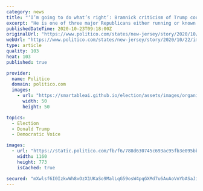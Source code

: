 ```yaml
---
category: news
title: "‘I’m going to do what’s right’: Bramnick criticism of Trump could hurt his statewide prospects"
excerpt: "He is one of three major Republicans either running or known to be openly flirting with seeking the party’s nomination to challenge Democratic Gov. Phil Murphy next year."
publishedDateTime: 2020-10-23T09:18:00Z
originalUrl: "https://www.politico.com/states/new-jersey/story/2020/10/22/im-going-to-do-whats-right-bramnick-criticism-of-trump-could-hurt-his-statewide-prospects-1329556"
webUrl: "https://www.politico.com/states/new-jersey/story/2020/10/22/im-going-to-do-whats-right-bramnick-criticism-of-trump-could-hurt-his-statewide-prospects-1329556"
type: article
quality: 103
heat: 103
published: true

provider:
  name: Politico
  domain: politico.com
  images:
    - url: "https://smartableai.github.io/election/assets/images/organizations/politico.com-50x50.jpg"
      width: 50
      height: 50

topics:
  - Election
  - Donald Trump
  - Democratic Voice

images:
  - url: "https://static.politico.com/fb/f6/788d630745c693ac95fb3e095bba/201022-bramnick-ap-773.jpg"
    width: 1160
    height: 773
    isCached: true

secured: "mXwlsf6I0IzkwWh8xOzX1UKaSo9MalLqG59osW4pqGXMd7u6AuAoVnYbASaJiFJC6jwaU2Q5N6CxOOiHiv2FHj2K6iBeESBMDpc+CBppIPrRBiNyHpvnmEJaQDfec+rUSTCuR2eLV1n+rWLY8bssKEyMDI3dTqkvXHfVgHoEx/S9Q4gvn7Kp8cdBSwVoLc/6TIcdPpyeZlprXt4QdUwXEPq5gXXDlCV/he4gJx6tlPp1luqSLTQUltWkQZSgyyxp0vBpnQAZnFLwyN4UfZ8SbdBNJayAIf5NNsVYYeZq2v0SOYtRbSzbM2Ih7NxS7cLCaP+XT/IwtAuT/oAYY6lZmO9Ndrh8WPfVhvSAT7jpX3E=;76YIyR07qIRjqhptmic/og=="
---
```


